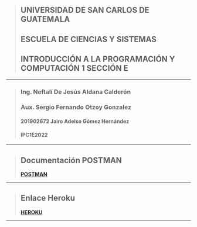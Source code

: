 >## UNIVERSIDAD DE SAN CARLOS DE GUATEMALA
>## ESCUELA DE CIENCIAS Y SISTEMAS
>## INTRODUCCIÓN A LA PROGRAMACIÓN Y COMPUTACIÓN 1 SECCIÓN E
---
>### Ing. Neftalí De Jesús Aldana Calderón
>### Aux. Sergio Fernando Otzoy Gonzalez
>#### 201902672 Jairo Adelso Gómez Hernández 
>#### IPC1E2022
---
>## **Documentación POSTMAN**
>**[POSTMAN](https://documenter.getpostman.com/view/20306446/UyrAFxCU)**

---
>## **Enlace Heroku**
>**[HEROKU](https://ipc1-proyecto2-201902672.herokuapp.com)**

---